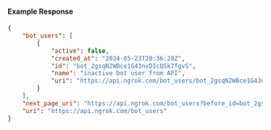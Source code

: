 <!-- Code generated for API Clients. DO NOT EDIT. -->

#### Example Response

```json
{
	"bot_users": [
		{
			"active": false,
			"created_at": "2024-05-23T20:36:28Z",
			"id": "bot_2gsqN2WBce1G43nvDIcQSk7fgvS",
			"name": "inactive bot user from API",
			"uri": "https://api.ngrok.com/bot_users/bot_2gsqN2WBce1G43nvDIcQSk7fgvS"
		}
	],
	"next_page_uri": "https://api.ngrok.com/bot_users?before_id=bot_2gsqN2WBce1G43nvDIcQSk7fgvS&limit=1",
	"uri": "https://api.ngrok.com/bot_users"
}
```
